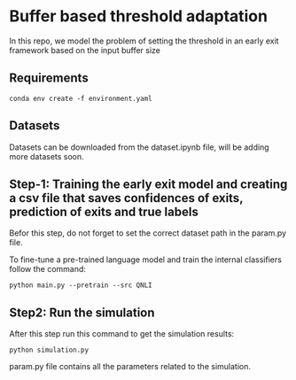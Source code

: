 # Buffer based threshold adaptation
In this repo, we model the problem of setting the threshold in an early exit framework based on the input buffer size

## Requirements

```Requirements
conda env create -f environment.yaml
```

## Datasets
Datasets can be downloaded from the dataset.ipynb file, will be adding more datasets soon.

## Step-1: Training the early exit model and creating a csv file that saves confidences of exits, prediction of exits and true labels 

Befor this step, do not forget to set the correct dataset path in the param.py file.

To fine-tune a pre-trained language model and train the internal classifiers follow the command:

```Training and creating the csv of confidences
python main.py --pretrain --src QNLI
```

## Step2: Run the simulation

After this step run this command to get the simulation results:

```Simulation run
python simulation.py
```

param.py file contains all the parameters related to the simulation.


